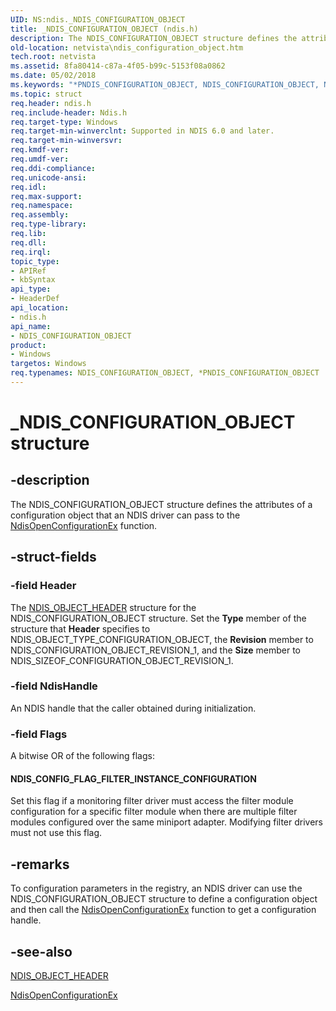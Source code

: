 ```yaml
---
UID: NS:ndis._NDIS_CONFIGURATION_OBJECT
title: _NDIS_CONFIGURATION_OBJECT (ndis.h)
description: The NDIS_CONFIGURATION_OBJECT structure defines the attributes of a configuration object that an NDIS driver can pass to the NdisOpenConfigurationEx function.
old-location: netvista\ndis_configuration_object.htm
tech.root: netvista
ms.assetid: 8fa80414-c87a-4f05-b99c-5153f08a0862
ms.date: 05/02/2018
ms.keywords: "*PNDIS_CONFIGURATION_OBJECT, NDIS_CONFIGURATION_OBJECT, NDIS_CONFIGURATION_OBJECT structure [Network Drivers Starting with Windows Vista], PNDIS_CONFIGURATION_OBJECT, PNDIS_CONFIGURATION_OBJECT structure pointer [Network Drivers Starting with Windows Vista], _NDIS_CONFIGURATION_OBJECT, ndis/NDIS_CONFIGURATION_OBJECT, ndis/PNDIS_CONFIGURATION_OBJECT, ndis_configuration_ref_aa617bdd-fe13-11d9-8a38-0030ab150798.xml, netvista.ndis_configuration_object"
ms.topic: struct
req.header: ndis.h
req.include-header: Ndis.h
req.target-type: Windows
req.target-min-winverclnt: Supported in NDIS 6.0 and later.
req.target-min-winversvr: 
req.kmdf-ver: 
req.umdf-ver: 
req.ddi-compliance: 
req.unicode-ansi: 
req.idl: 
req.max-support: 
req.namespace: 
req.assembly: 
req.type-library: 
req.lib: 
req.dll: 
req.irql: 
topic_type:
- APIRef
- kbSyntax
api_type:
- HeaderDef
api_location:
- ndis.h
api_name:
- NDIS_CONFIGURATION_OBJECT
product:
- Windows
targetos: Windows
req.typenames: NDIS_CONFIGURATION_OBJECT, *PNDIS_CONFIGURATION_OBJECT
---
```


# _NDIS_CONFIGURATION_OBJECT structure


## -description


The NDIS_CONFIGURATION_OBJECT structure defines the attributes of a configuration object that an NDIS
  driver can pass to the 
  <a href="https://msdn.microsoft.com/76539106-6d8d-4a80-9c74-a6a4ca37c40e">
  NdisOpenConfigurationEx</a> function.


## -struct-fields




### -field Header

The 
     <a href="https://msdn.microsoft.com/library/windows/hardware/ff566588">NDIS_OBJECT_HEADER</a> structure for the
     NDIS_CONFIGURATION_OBJECT structure. Set the 
     <b>Type</b> member of the structure that 
     <b>Header</b> specifies to NDIS_OBJECT_TYPE_CONFIGURATION_OBJECT, the 
     <b>Revision</b> member to NDIS_CONFIGURATION_OBJECT_REVISION_1, and the 
     <b>Size</b> member to NDIS_SIZEOF_CONFIGURATION_OBJECT_REVISION_1.


### -field NdisHandle

An NDIS handle that the caller obtained during initialization.


### -field Flags

A bitwise OR of the following flags:
     





#### NDIS_CONFIG_FLAG_FILTER_INSTANCE_CONFIGURATION

Set this flag if a monitoring filter driver must access the filter module configuration for a
       specific filter module when there are multiple filter modules configured over the same miniport
       adapter. Modifying filter drivers must not use this flag.


## -remarks



To configuration parameters in the registry, an NDIS driver can use the NDIS_CONFIGURATION_OBJECT
    structure to define a configuration object and then call the 
    <a href="https://msdn.microsoft.com/library/windows/hardware/hh975122">NdisOpenConfigurationEx</a> function
    to get a configuration handle.




## -see-also




<a href="https://msdn.microsoft.com/library/windows/hardware/ff566588">NDIS_OBJECT_HEADER</a>



<a href="https://msdn.microsoft.com/library/windows/hardware/hh975122">NdisOpenConfigurationEx</a>
 

 


